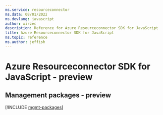 ```yaml
---
ms.service: resourceconnector
ms.data: 08/01/2022
ms.devlang: javascript
author: xirzec
description: Reference for Azure Resourceconnector SDK for JavaScript
title: Azure Resourceconnector SDK for JavaScript
ms.topic: reference
ms.author: jeffish
---
```

# Azure Resourceconnector SDK for JavaScript - preview

## Management packages - preview
[!INCLUDE [mgmt-packages](resourceconnector-mgmt-index.md)]
